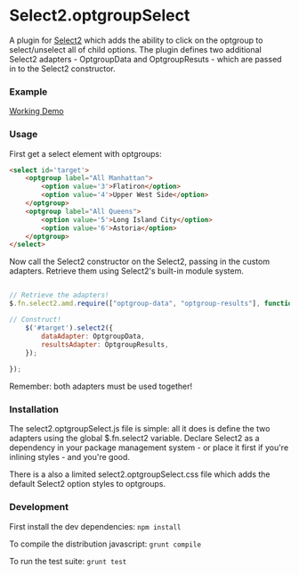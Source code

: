 # Select2.optgroupSelect
A plugin for [Select2](https://select2.github.io/) which adds the ability to click on the optgroup to select/unselect all of child options. The plugin defines two additional Select2 adapters - OptgroupData and OptgroupResuts -  which are passed in to the Select2 constructor.

### Example
[Working Demo](https://rawgit.com/bnjmnhndrsn/select2-optgroup-select/master/example/index.html)

### Usage
First get a select element with optgroups:
````html
<select id='target'>
    <optgroup label="All Manhattan">
        <option value='3'>Flatiron</option>
        <option value='4'>Upper West Side</option>
    </optgroup>
    <optgroup label="All Queens">
        <option value='5'>Long Island City</option>
        <option value='6'>Astoria</option>
    </optgroup>
</select>
````

Now call the Select2 constructor on the Select2, passing in the custom adapters. Retrieve them using Select2's built-in module system. 

````javascript

// Retrieve the adapters!
$.fn.select2.amd.require(["optgroup-data", "optgroup-results"], function (OptgroupData, OptgroupResults) {

// Construct!
    $('#target').select2({
        dataAdapter: OptgroupData,
        resultsAdapter: OptgroupResults,
    }); 
    
});
````

Remember: both adapters must be used together!

### Installation
The select2.optgroupSelect.js file is simple: all it does is define the two adapters using the global $.fn.select2 variable. Declare Select2 as a dependency in your package management system - or place it first if you're inlining styles - and you're good.

There is a also a limited select2.optgroupSelect.css file which adds the default Select2 option styles to optgroups.

### Development
First install the dev dependencies: 
`npm install`

To compile the distribution javascript:
`grunt compile`

To run the test suite:
`grunt test`
